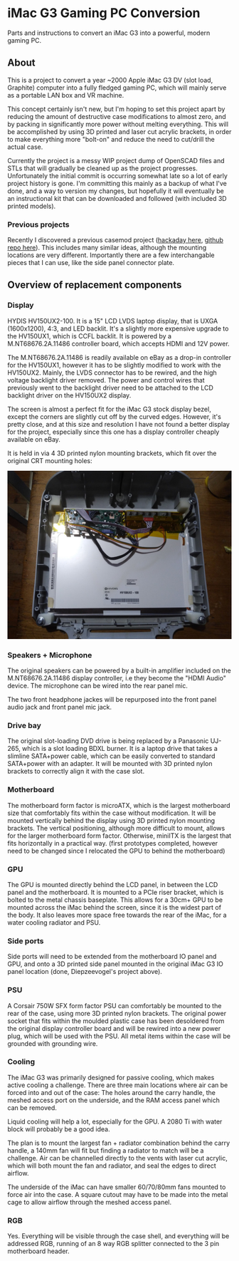 # iMac G3 Gaming PC Conversion

Parts and instructions to convert an iMac G3 into a powerful, modern gaming PC.



## About

This is a project to convert a year ~2000 Apple iMac G3 DV (slot load, Graphite) computer into a fully fledged gaming PC, which will mainly serve as a portable LAN box and VR machine.

This concept certainly isn't new, but I'm hoping to set this project apart by reducing the amount of destructive case modifications to almost zero, and by packing in significantly more power without melting everything. This will be accomplished by using 3D printed and laser cut acrylic brackets, in order to make everything more "bolt-on" and reduce the need to cut/drill the actual case. 

Currently the project is a messy WIP project dump of OpenSCAD files and STLs that will gradually be cleaned up as the project progresses. Unfortunately the initial commit is occurring somewhat late so a lot of early project history is gone. I'm committing this mainly as a backup of what I've done, and a way to version my changes, but hopefully it will eventually be an instructional kit that can be downloaded and followed (with included 3D printed models).

### Previous projects

Recently I discovered a previous casemod project \([hackaday here](https://hackaday.io/project/160719-imac-g3-casemod), [github repo here](https://github.com/Diepzeevogel/iMac-G3-replacement-parts)\). This includes many similar ideas, although the mounting locations are very different. Importantly there are a few interchangable pieces that I can use, like the side panel connector plate.


## Overview of replacement components

### Display

HYDIS HV150UX2-100. It is a 15" LCD LVDS laptop display, that is UXGA (1600x1200), 4:3, and LED backlit. It's a slightly more expensive upgrade to the HV150UX1, which is CCFL backlit. It is powered by a M.NT68676.2A.11486 controller board, which accepts HDMI and 12V power. 

The M.NT68676.2A.11486 is readily available on eBay as a drop-in controller for the HV150UX1, however it has to be slightly modified to work with the HV150UX2. Mainly, the LVDS connector has to be rewired, and the high voltage backlight driver removed. The power and control wires that previously went to the backlight driver need to be attached to the LCD backlight driver on the HV150UX2 display.

The screen is almost a perfect fit for the iMac G3 stock display bezel, except the corners are slightly cut off by the curved edges. However, it's pretty close, and at this size and resolution I have not found a better display for the project, especially since this one has a display controller cheaply available on eBay.

It is held in via 4 3D printed nylon mounting brackets, which fit over the original CRT mounting holes:

![Display mounted rear](https://github.com/crozone/iMac-G3-PC-Conversion/raw/master/Mounting%20Brackets/Build%20Photos/Display/Screen%20rear.jpg)

### Speakers + Microphone

The original speakers can be powered by a built-in amplifier included on the M.NT68676.2A.11486 display controller, i.e they become the "HDMI Audio" device. The microphone can be wired into the rear panel mic. 

The two front headphone jackes will be repurposed into the front panel audio jack and front panel mic jack.

### Drive bay

The original slot-loading DVD drive is being replaced by a Panasonic UJ-265, which is a slot loading BDXL burner. It is a laptop drive that takes a slimline SATA+power cable, which can be easily converted to standard SATA+power with an adapter. It will be mounted with 3D printed nylon brackets to correctly align it with the case slot.

### Motherboard

The motherboard form factor is microATX, which is the largest motherboard size that comfortably fits within the case without modification. It will be mounted vertically behind the display using 3D printed nylon mounting brackets. The vertical positioning, although more difficult to mount, allows for the larger motherboard form factor. Otherwise, miniITX is the largest that fits horizontally in a practical way. (first prototypes completed, however need to be changed since I relocated the GPU to behind the motherboard) 

### GPU

The GPU is mounted directly behind the LCD panel, in between the LCD panel and the motherboard. It is mounted to a PCIe riser bracket, which is bolted to the metal chassis baseplate. This allows for a 30cm+ GPU to be mounted across the iMac behind the screen, since it is the widest part of the body. It also leaves more space free towards the rear of the iMac, for a water cooling radiator and PSU.

### Side ports

Side ports will need to be extended from the motherboard IO panel and GPU, and onto a 3D printed side panel mounted in the original iMac G3 IO panel location (done, Diepzeevogel's project above).

### PSU

A Corsair 750W SFX form factor PSU can comfortably be mounted to the rear of the case, using more 3D printed nylon brackets. The original power socket that fits within the moulded plastic case has been desoldered from the original display controller board and will be rewired into a new power plug, which will be used with the PSU. All metal items within the case will be grounded with grounding wire.

### Cooling

The iMac G3 was primarily designed for passive cooling, which makes active cooling a challenge. There are three main locations where air can be forced into and out of the case: The holes around the carry handle, the meshed access port on the underside, and the RAM access panel which can be removed.

Liquid cooling will help a lot, especially for the GPU. A 2080 Ti with water block will probably be a good idea.

The plan is to mount the largest fan + radiator combination behind the carry handle, a 140mm fan will fit but finding a radiator to match will be a challenge. Air can be channelled directly to the vents with laser cut acrylic, which will both mount the fan and radiator, and seal the edges to direct airflow.

The underside of the iMac can have smaller 60/70/80mm fans mounted to force air into the case. A square cutout may have to be made into the metal cage to allow airflow through the meshed access panel.

 ### RGB

Yes. Everything will be visible through the case shell, and everything will be addressed RGB, running of an 8 way RGB splitter connected to the 3 pin motherboard header.

